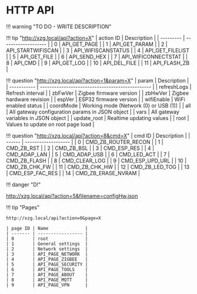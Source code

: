 # HTTP API

!!! warning "TO DO - WRITE DESCRIPTION"

!!! tip "http://xzg.local/api?action=X"
    | action ID | Description         |
    | --------- | ------------------- |
    | 0         | API_GET_PAGE        |
    | 1         | API_GET_PARAM       |
    | 2         | API_STARTWIFISCAN   |
    | 3         | API_WIFISCANSTATUS  |
    | 4         | API_GET_FILELIST    |
    | 5         | API_GET_FILE        |
    | 6         | API_SEND_HEX        |
    | 7         | API_WIFICONNECTSTAT |
    | 8         | API_CMD             |
    | 9         | API_GET_LOG         |
    | 10        | API_DEL_FILE        |
    | 11        | API_FLASH_ZB        |

!!! question  "http://xzg.local/api?action=1&param=X"
    | param       | Description                                     |
    | ----------- | ----------------------------------------------- |
    | refreshLogs | Refresh interval                                |
    | zbFwVer     | Zigbee firmware version                         |
    | zbHwVer     | Zigbee hardware revision                        |
    | espVer      | ESP32 firmware version                          |
    | wifiEnable  | WiFi enabled status                             |
    | coordMode   | Working mode (Network (0) or USB (1))           |
    | all         | All gateway configuration params in JSON object |
    | vars        | All gateway variables in JSON object            |
    | update_root | Realtime updating values                        |
    | root        | Values to update on root page load              |

!!! question  "http://xzg.local/api?action=8&cmd=X"
    | cmd ID | Description         |
    | ------ | ------------------- |
    | 0      | CMD_ZB_ROUTER_RECON |
    | 1      | CMD_ZB_RST          |
    | 2      | CMD_ZB_BSL          |
    | 3      | CMD_ESP_RES         |
    | 4      | CMD_ADAP_LAN        |
    | 5      | CMD_ADAP_USB        |
    | 6      | CMD_LED_ACT         |
    | 7      | CMD_ZB_FLASH        |
    | 8      | CMD_CLEAR_LOG       |
    | 9      | CMD_ESP_UPD_URL     |
    | 10     | CMD_ZB_CHK_FW       |
    | 11     | CMD_ZB_CHK_HW       |
    | 12     | CMD_ZB_LED_TOG      |
    | 13     | CMD_ESP_FAC_RES     |
    | 14     | CMD_ZB_ERASE_NVRAM  |

!!! danger "D!"

http://xzg.local/api?action=5&filename=configHw.json


!!! tip "Pages"

`http://xzg.local/api?action=0&page=X`


    | page ID | Name              |
    | ------- | ----------------- |
    | 0       | root              |
    | 1       | General settings  |
    | 2       | Network settings  |
    | 3       | API_PAGE_NETWORK  |
    | 4       | API_PAGE_ZIGBEE   |
    | 5       | API_PAGE_SECURITY |
    | 6       | API_PAGE_TOOLS    |
    | 7       | API_PAGE_ABOUT    |
    | 8       | API_PAGE_MQTT     |
    | 9       | API_PAGE_VPN      |
